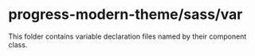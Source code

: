 # progress-modern-theme/sass/var

This folder contains variable declaration files named by their component class.
